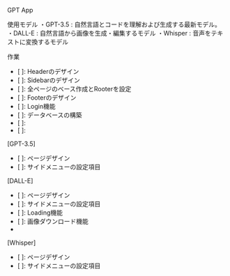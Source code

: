GPT App

使用モデル
	・GPT-3.5 : 自然言語とコードを理解および生成する最新モデル。
	・DALL-E : 自然言語から画像を生成・編集するモデル
	・Whisper : 音声をテキストに変換するモデル
	<!-- ・Embeddings : 埋め込み (ベクトル表現) を生成するモデル -->
	<!-- ・Codex : コードを理解および生成するモデル -->
	<!-- ・Moderation : センシティブおよび 安全でない文章を検出するモデル -->


作業
- [ ]: Headerのデザイン
- [ ]: Sidebarのデザイン
- [ ]: 全ページのベース作成とRooterを設定
- [ ]: Footerのデザイン
- [ ]: Login機能
- [ ]: データベースの構築
- [ ]:
- [ ]:


[GPT-3.5]
- [ ]: ページデザイン
- [ ]: サイドメニューの設定項目


[DALL-E]
- [ ]: ページデザイン
- [ ]: サイドメニューの設定項目
- [ ]: Loading機能
- [ ]: 画像ダウンロード機能
- 


[Whisper]
- [ ]: ページデザイン
- [ ]: サイドメニューの設定項目
